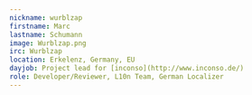 ```yaml
---
nickname: wurblzap
firstname: Marc
lastname: Schumann
image: Wurblzap.png
irc: Wurblzap
location: Erkelenz, Germany, EU
dayjob: Project lead for [inconso](http://www.inconso.de/)
role: Developer/Reviewer, L10n Team, German Localizer
---
```


